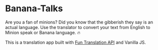 # Banana-Talks

Are you a fan of minions? Did you know that the gibberish they say is an actual language. Use the translator to convert your text from English to Minion speak or Banana language. 🔥

This is a translation app built with [Fun Translation API](https://funtranslations.com/) and Vanilla JS.
